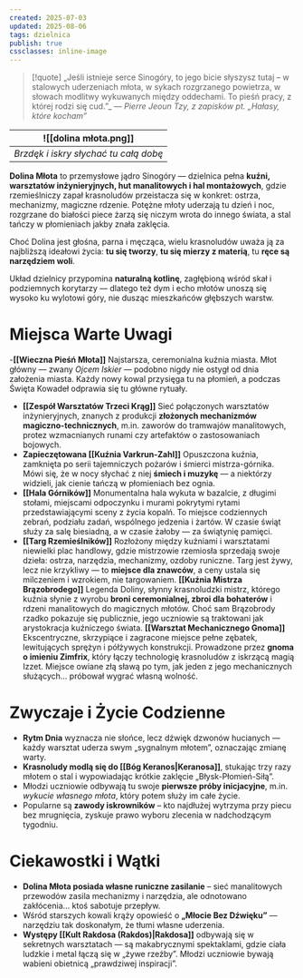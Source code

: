 ```yaml
---
created: 2025-07-03
updated: 2025-08-06
tags: dzielnica
publish: true
cssclasses: inline-image
---
```

>[!quote] „Jeśli istnieje serce Sinogóry, to jego bicie słyszysz tutaj – w stalowych uderzeniach młota, w sykach rozgrzanego powietrza, w słowach modlitwy wykuwanych między oddechami. To pieśń pracy, z której rodzi się cud.”_ 
>— _Pierre Jeoun Tzy, z zapisków pt. „Hałasy, które kocham”_

| ![[dolina młota.png]]|
|-|
| *Brzdęk i iskry słychać tu całą dobę*|

**Dolina Młota** to przemysłowe jądro Sinogóry — dzielnica pełna **kuźni, warsztatów inżynieryjnych, hut manalitowych i hal montażowych**, gdzie rzemieślniczy zapał krasnoludów przeistacza się w konkret: ostrza, mechanizmy, magiczne rdzenie. Potężne młoty uderzają tu dzień i noc, rozgrzane do białości piece żarzą się niczym wrota do innego świata, a stal tańczy w płomieniach jakby znała zaklęcia.

Choć Dolina jest głośna, parna i męcząca, wielu krasnoludów uważa ją za najbliższą ideałowi życia: **tu się tworzy**, **tu się mierzy z materią**, tu **ręce są narzędziem woli**.

Układ dzielnicy przypomina **naturalną kotlinę**, zagłębioną wśród skał i podziemnych korytarzy — dlatego też dym i echo młotów unoszą się wysoko ku wylotowi góry, nie dusząc mieszkańców głębszych warstw.
# **Miejsca Warte Uwagi**

-**[[Wieczna Pieśń Młota]]**
	Najstarsza, ceremonialna kuźnia miasta. Młot główny — zwany _Ojcem Iskier_ — podobno nigdy nie ostygł od dnia założenia miasta. Każdy nowy kowal przysięga tu na płomień, a podczas Święta Kowadeł odprawia się tu główne rytuały.
-  **[[Zespół Warsztatów Trzeci Krąg]]**
	Sieć połączonych warsztatów inżynieryjnych, znanych z produkcji **złożonych mechanizmów magiczno-technicznych**, m.in. zaworów do tramwajów manalitowych, protez wzmacnianych runami czy artefaktów o zastosowaniach bojowych.
- **Zapieczętowana [[Kuźnia Varkrun-Zahl]]**
	Opuszczona kuźnia, zamknięta po serii tajemniczych pożarów i śmierci mistrza-górnika. Mówi się, że w nocy słychać z niej **śmiech i muzykę** — a niektórzy widzieli, jak cienie tańczą w płomieniach bez ognia. 
- **[[Hala Górników]]**
	Monumentalna hala wykuta w bazalcie, z długimi stołami, miejscami odpoczynku i murami pokrytymi rytami przedstawiającymi sceny z życia kopalń. To miejsce codziennych zebrań, podziału zadań, wspólnego jedzenia i żartów. W czasie świąt służy za salę biesiadną, a w czasie żałoby — za świątynię pamięci.
- **[[Targ Rzemieślników]]**
	Rozłożony między kuźniami i warsztatami niewielki plac handlowy, gdzie mistrzowie rzemiosła sprzedają swoje dzieła: ostrza, narzędzia, mechanizmy, ozdoby runiczne. Targ jest żywy, lecz nie krzykliwy — to **miejsce dla znawców**, a ceny ustala się milczeniem i wzrokiem, nie targowaniem.
 **[[Kuźnia Mistrza Brązobrodego]]**
	Legenda Doliny, słynny krasnoludzki mistrz, którego kuźnia słynie z wyrobu **broni ceremonialnej, zbroi dla bohaterów** i rdzeni manalitowych do magicznych młotów. Choć sam Brązobrody rzadko pokazuje się publicznie, jego uczniowie są traktowani jak arystokracja kuźniczego świata.
 **[[Warsztat Mechanicznego Gnoma]]**
	Ekscentryczne, skrzypiące i zagracone miejsce pełne zębatek, lewitujących sprężyn i półżywych konstrukcji. Prowadzone przez **gnoma o imieniu Zimfrix**, który łączy technologię krasnoludów z iskrzącą magią Izzet. Miejsce owiane złą sławą po tym, jak jeden z jego mechanicznych służących… próbował wygrać własną wolność.
# **Zwyczaje i Życie Codzienne**
- **Rytm Dnia** wyznacza nie słońce, lecz dźwięk dzwonów hucianych — każdy warsztat uderza swym „sygnalnym młotem”, oznaczając zmianę warty.
- **Krasnoludy modlą się do [[Bóg Keranos|Keranosa]]**, stukając trzy razy młotem o stal i wypowiadając krótkie zaklęcie „Błysk-Płomień-Siłą”.
- Młodzi uczniowie odbywają tu swoje **pierwsze próby inicjacyjne**, m.in. _wykucie własnego młota_, który potem służy im całe życie.
- Popularne są **zawody iskrowników** – kto najdłużej wytrzyma przy piecu bez mrugnięcia, zyskuje prawo wyboru zlecenia w nadchodzącym tygodniu.
# **Ciekawostki i Wątki**
- **Dolina Młota posiada własne runiczne zasilanie** – sieć manalitowych przewodów zasila mechanizmy i narzędzia, ale odnotowano zakłócenia… ktoś sabotuje przepływ.  
- Wśród starszych kowali krąży opowieść o **„Młocie Bez Dźwięku”** — narzędziu tak doskonałym, że tłumi własne uderzenia.
- **Występy [[Kult Rakdosa (Rakdos)|Rakdosa]]** odbywają się w sekretnych warsztatach — są makabrycznymi spektaklami, gdzie ciała ludzkie i metal łączą się w „żywe rzeźby”. Młodzi uczniowie bywają wabieni obietnicą „prawdziwej inspiracji”.

